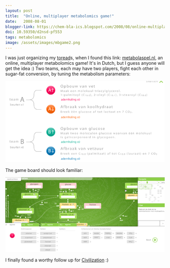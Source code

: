 ```yaml
---
layout: post
title:  "Online, multiplayer metabolomics game!"
date:   2008-08-01
blogger-link: https://chem-bla-ics.blogspot.com/2008/08/online-multiplayer-metabolomics-game.html
doi: 10.59350/d2nsd-pf553
tags: metabolomics
image: /assets/images/mbgame2.png
---
```


I was just organizing my [toread](http://delicious.com/egonw/toread)s, when I found this link: [metabolaspel.nl](http://www.metabolaspel.nl/),
an online, multiplayer metabolomics game! It's in Dutch, but I guess anyone will get the idea :) Two teams, each may have two players, fight
each other in sugar-fat conversion, by tuning the metabolism parameters:

![](/assets/images/mbgame.png)

The game board should look familiar:

![](/assets/images/mbgame2.png)

I finally found a worthy follow up for [Civilization](http://en.wikipedia.org/wiki/Civilization_(computer_game)) :)
